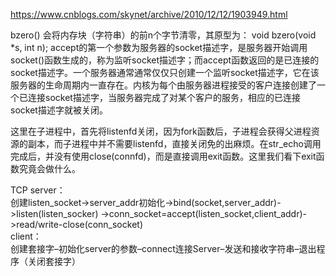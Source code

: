 https://www.cnblogs.com/skynet/archive/2010/12/12/1903949.html  


bzero() 会将内存块（字符串）的前n个字节清零，其原型为：
    void bzero(void *s, int n);
accept的第一个参数为服务器的socket描述字，是服务器开始调用socket()函数生成的，称为监听socket描述字；而accept函数返回的是已连接的socket描述字。一个服务器通常通常仅仅只创建一个监听socket描述字，它在该服务器的生命周期内一直存在。内核为每个由服务器进程接受的客户连接创建了一个已连接socket描述字，当服务器完成了对某个客户的服务，相应的已连接socket描述字就被关闭。

这里在子进程中，首先将listenfd关闭，因为fork函数后，子进程会获得父进程资源的副本，而子进程中并不需要listenfd，直接关闭免的出麻烦。在str_echo调用完成后，并没有使用close(connfd)，而是直接调用exit函数。这里我们看下exit函数究竟会做什么。


TCP server：  
创建listen_socket->server_addr初始化->bind(socket,server_addr)->listen(listen_socker) ->conn_socket=accept(listen_socket,client_addr)->read/write-close(conn_socket)  
client：  
创建套接字–初始化server的参数–connect连接Server–发送和接收字符串–退出程序（关闭套接字）  